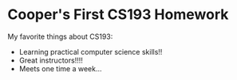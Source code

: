 # Cooper's First CS193 Homework

My favorite things about CS193:
- Learning practical computer science skills!!
- Great instructors!!!!
- Meets one time a week...
